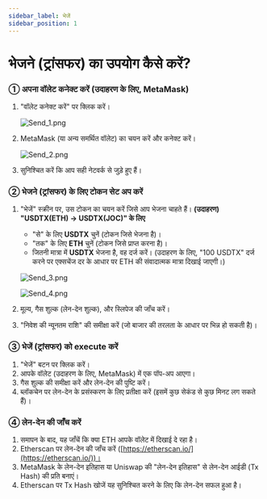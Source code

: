 ```yaml
---
sidebar_label: भेजें
sidebar_position: 1
---
```


# भेजने (ट्रांसफर) का उपयोग कैसे करें?

### **① अपना वॉलेट कनेक्ट करें (उदाहरण के लिए, MetaMask)**

1. "वॉलेट कनेक्ट करें" पर क्लिक करें।
    
   ![Send_1.png](/img/docs/Send_1.png)
    
2. MetaMask (या अन्य समर्थित वॉलेट) का चयन करें और कनेक्ट करें।
    
   ![Send_2.png](/img/docs/Send_2.png)
    
3. सुनिश्चित करें कि आप सही नेटवर्क से जुड़े हुए हैं।

### **② भेजने (ट्रांसफर) के लिए टोकन सेट अप करें**

1. "भेजें" स्क्रीन पर, उस टोकन का चयन करें जिसे आप भेजना चाहते हैं।
   **(उदाहरण) "USDTX(ETH) → USDTX(JOC)" के लिए**  
   - "से" के लिए **USDTX** चुनें (टोकन जिसे भेजना है)।  
   - "तक" के लिए **ETH** चुनें (टोकन जिसे प्राप्त करना है)।  
   - जितनी मात्रा में **USDTX** भेजना है, वह दर्ज करें। (उदाहरण के लिए, "100 USDTX" दर्ज करने पर एक्सचेंज दर के आधार पर ETH की संवादात्मक मात्रा दिखाई जाएगी।)
    
   ![Send_3.png](/img/docs/Send_3.png)

   ![Send_4.png](/img/docs/Send_4.png)
        
2. मूल्य, गैस शुल्क (लेन-देन शुल्क), और स्लिपेज की जाँच करें।  
3. "निवेश की न्यूनतम राशि" की समीक्षा करें (जो बाजार की तरलता के आधार पर भिन्न हो सकती है)।

### **③ भेजें (ट्रांसफर) को execute करें**

1. "भेजें" बटन पर क्लिक करें।  
2. आपके वॉलेट (उदाहरण के लिए, MetaMask) में एक पॉप-अप आएगा।  
3. गैस शुल्क की समीक्षा करें और लेन-देन की पुष्टि करें।  
4. ब्लॉकचेन पर लेन-देन के प्रसंस्करण के लिए प्रतीक्षा करें (इसमें कुछ सेकंड से कुछ मिनट लग सकते हैं)।

### **④ लेन-देन की जाँच करें**

1. समापन के बाद, यह जाँचें कि क्या ETH आपके वॉलेट में दिखाई दे रहा है।  
2. Etherscan पर लेन-देन की जाँच करें ([https://etherscan.io/](https://etherscan.io/))।  
3. MetaMask के लेन-देन इतिहास या Uniswap की "लेन-देन इतिहास" से लेन-देन आईडी (Tx Hash) की प्रति बनाएं।  
4. Etherscan पर Tx Hash खोजें यह सुनिश्चित करने के लिए कि लेन-देन सफल हुआ है।